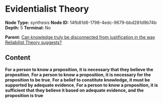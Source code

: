 # Evidentialist Theory

**Node Type:** synthesis
**Node ID:** 14fb81d6-1798-4edc-9679-bbd281d9b74b
**Depth:** 5
**Terminal:** No

**Parent:** [Can knowledge truly be disconnected from justification in the way Reliabilist Theory suggests?](can-knowledge-truly-be-disconnected-from-justification-in-the-way-reliabilist-theory-suggests-antithesis-de6da9a7-a374-41c2-90d2-5e85248f4c00.md)

## Content

**For a person to know a proposition, it is necessary that they believe the proposition**, **For a person to know a proposition, it is necessary for the proposition to be true**, **For a belief to constitute knowledge, it must be supported by adequate evidence**, **For a person to know a proposition, it is sufficient that they believe it based on adequate evidence, and the proposition is true**
